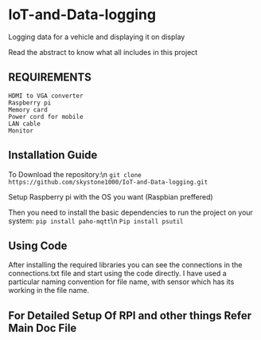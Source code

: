 # IoT-and-Data-logging
Logging data for a vehicle and displaying it on display

Read the abstract to know what all includes in this project

## REQUIREMENTS
	HDMI to VGA converter
	Raspberry pi
	Memory card
	Power cord for mobile 
	LAN cable
	Monitor

## Installation Guide
  To Download the repository:\n
  `git clone https://github.com/skystone1000/IoT-and-Data-logging.git`
  
  Setup Raspberry pi with the OS you want (Raspbian preffered)
  
  Then you need to install the basic dependencies to run the project on your system:
  `pip install paho-mqtt`\n
  `Pip install psutil`

## Using Code
  After installing the required libraries you can see the connections in the connections.txt file and start using the code directly. I have used a particular naming convention for file name, with sensor which has its working in the file name.
  
  
## For Detailed Setup Of RPI and other things Refer Main Doc File 
